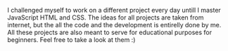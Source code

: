 I challenged myself to work on a different project every day untill I master JavaScript HTML and CSS. The ideas for all projects are taken from internet, but the all the code and the development is entirelly done
by me. All these projects are also meant to serve for educational purposes for beginners. Feel free to take a look at them :)
